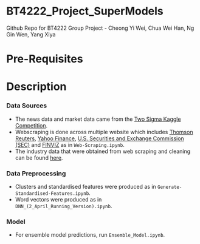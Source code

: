 # BT4222_Project_SuperModels
Github Repo for BT4222 Group Project - Cheong Yi Wei, Chua Wei Han, Ng Gin Wen, Yang Xiya

# Pre-Requisites

# Description
### Data Sources
- The news data and market data came from the [Two Sigma Kaggle Competition](https://www.kaggle.com/c/two-sigma-financial-news).
- Webscraping is done across multiple website which includes [Thomson Reuters](https://www.reuters.com/), [Yahoo Finance](https://sg.finance.yahoo.com/), [U.S. Securities and Exchange Commission (SEC)](https://www.sec.gov/edgar/searchedgar/companysearch.html) and [FINVIZ](https://finviz.com/) as in ```Web-Scraping.ipynb```.
- The industry data that were obtained from web scraping and cleaning can be found [here](https://drive.google.com/open?id=1IxKUUlggh1aX-maK3kyqYL3_9kxTrGif).
### Data Preprocessing
- Clusters and standardised features were produced as in ```Generate-Standardised-Features.ipynb```.
- Word vectors were produced as in ```DNN_(2_April_Running_Version).ipynb```.
### Model
- For ensemble model predictions, run ```Ensemble_Model.ipynb```.
